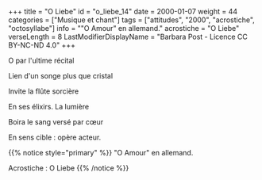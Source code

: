 +++
title = "O Liebe"
id = "o_liebe_14"
date = 2000-01-07
weight = 44
categories = ["Musique et chant"]
tags = ["attitudes", "2000", "acrostiche", "octosyllabe"]
info = "\"O Amour\" en allemand."
acrostiche = "O Liebe"
verseLength = 8
LastModifierDisplayName = "Barbara Post - Licence CC BY-NC-ND 4.0"
+++

O par l'ultime récital

Lien d'un songe plus que cristal

Invite la flûte sorcière

En ses élixirs. La lumière

Boira le sang versé par cœur

En sens cible : opère acteur.

{{% notice style="primary" %}}
"O Amour" en allemand.

Acrostiche : O Liebe
{{% /notice %}}
